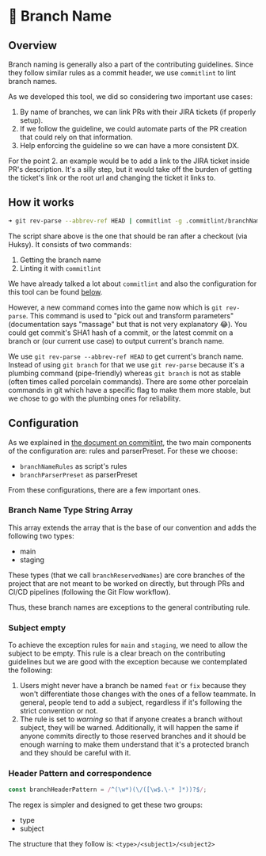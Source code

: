# 🌳 Branch Name

## Overview

Branch naming is generally also a part of the contributing guidelines. Since
they follow similar rules as a commit header, we use `commitlint` to lint branch
names.

As we developed this tool, we did so considering two important use cases:

1. By name of branches, we can link PRs with their JIRA tickets (if properly setup).
2. If we follow the guideline, we could automate parts of the PR creation that
   could rely on that information.
3. Help enforcing the guideline so we can have a more consistent DX.

For the point 2. an example would be to add a link to the JIRA ticket inside PR's
description. It's a silly step, but it would take off the burden of getting the
ticket's link or the root url and changing the ticket it links to.

## How it works

```bash
➜ git rev-parse --abbrev-ref HEAD | commitlint -g .commitlint/branchName.config.ts
```

The script share above is the one that should be ran after a checkout (via Huksy).
It consists of two commands:

1. Getting the branch name
2. Linting it with `commitlint`

We have already talked a lot about `commitlint` and also the configuration for
this tool can be found [below](#configuration).

However, a new command comes into the game now which is `git rev-parse`. This
command is used to "pick out and transform parameters" (documentation says
"massage" but that is not very explanatory 😂). You could get commit's SHA1
hash of a commit, or the latest commit on a branch or (our current use case) to
output current's branch name.

We use `git rev-parse --abbrev-ref HEAD` to get current's branch name. Instead
of using `git branch` for that we use `git rev-parse` because it's a plumbing
command (pipe-friendly) whereas `git branch` is not as stable (often times called
porcelain commands). There are some other porcelain commands in git which have
a specific flag to make them more stable, but we chose to go with the plumbing
ones for reliability.

## Configuration

As we explained in [the document on commitlint](./commitlint.md), the two main
components of the configuration are: rules and parserPreset. For these we choose:
- `branchNameRules` as script's rules
- `branchParserPreset` as parserPreset

From these configurations, there are a few important ones.

### Branch Name Type String Array

This array extends the array that is the base of our convention and adds the
following two types:
- main
- staging

These types (that we call `branchReservedNames`) are core branches of the project
that are not meant to be worked on directly, but through PRs and CI/CD pipelines
(following the Git Flow workflow).

Thus, these branch names are exceptions to the general contributing rule.

### Subject empty

To achieve the exception rules for `main` and `staging`, we need to allow the
subject to be empty. This rule is a clear breach on the contributing guidelines
but we are good with the exception because we contemplated the following:

1. Users might never have a branch be named `feat` or `fix` because they won't
   differentiate those changes with the ones of a fellow teammate. In general,
   people tend to add a subject, regardless if it's following the strict
   convention or not.
2. The rule is set to *warning* so that if anyone creates a branch without
   subject, they will be warned. Additionally, it will happen the same if anyone
   commits directly to those reserved branches and it should be enough warning
   to make them understand that it's a protected branch and they should be
   careful with it.

### Header Pattern and correspondence

```js
const branchHeaderPattern = /^(\w*)(\/([\w$.\-* ]*))?$/;
```

The regex is simpler and designed to get these two groups:
- type
- subject

The structure that they follow is: `<type>/<subject1>/<subject2>`

